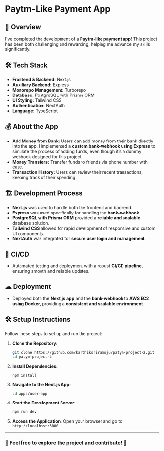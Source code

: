 # Paytm-Like Payment App

## 🚀 Overview
I've completed the development of a **Paytm-like payment app**! This project has been both challenging and rewarding, helping me advance my skills significantly.

## 🛠 Tech Stack
- **Frontend & Backend:** Next.js
- **Auxiliary Backend:** Express
- **Monorepo Management:** Turborepo
- **Database:** PostgreSQL with Prisma ORM
- **UI Styling:** Tailwind CSS
- **Authentication:** NextAuth
- **Language:** TypeScript

## 💰 About the App
- **Add Money from Bank:** Users can add money from their bank directly into the app. I implemented a **custom bank-webhook using Express** to simulate the process of adding funds, even though it’s a dummy webhook designed for this project.
- **Money Transfers:** Transfer funds to friends via phone number with ease.
- **Transaction History:** Users can review their recent transactions, keeping track of their spending.

## 🏗 Development Process
- **Next.js** was used to handle both the frontend and backend.
- **Express** was used specifically for handling the **bank-webhook**.
- **PostgreSQL with Prisma ORM** provided a **reliable and scalable** database solution.
- **Tailwind CSS** allowed for rapid development of responsive and custom UI components.
- **NextAuth** was integrated for **secure user login and management**.

## 🔄 CI/CD
- Automated testing and deployment with a robust **CI/CD pipeline**, ensuring smooth and reliable updates.

## ☁ Deployment
- Deployed both the **Next.js app** and the **bank-webhook** to **AWS EC2 using Docker**, providing a **consistent and scalable environment**.

## 🛠 Setup Instructions
Follow these steps to set up and run the project:

1. **Clone the Repository:**
   ```sh
   git clone https://github.com/karthiksriramoju/patym-project-2.git
   cd patym-project-2
   ```

2. **Install Dependencies:**
   ```sh
   npm install
   ```

3. **Navigate to the Next.js App:**
   ```sh
   cd apps/user-app
   ```

4. **Start the Development Server:**
   ```sh
   npm run dev
   ```

5. **Access the Application:**
   Open your browser and go to `http://localhost:3000`

---

### 📌 Feel free to explore the project and contribute! 🚀
